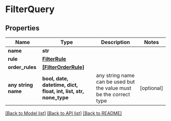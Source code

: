 # FilterQuery


## Properties
Name | Type | Description | Notes
------------ | ------------- | ------------- | -------------
**name** | **str** |  | 
**rule** | [**FilterRule**](FilterRule.md) |  | 
**order_rules** | [**[FilterOrderRule]**](FilterOrderRule.md) |  | 
**any string name** | **bool, date, datetime, dict, float, int, list, str, none_type** | any string name can be used but the value must be the correct type | [optional]

[[Back to Model list]](../README.md#documentation-for-models) [[Back to API list]](../README.md#documentation-for-api-endpoints) [[Back to README]](../README.md)


